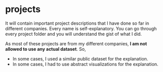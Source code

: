 # projects
It will contain important project descriptions that I have done so far in different companies. 
Every name is self-explanatory. You can go through every project folder and you will understand the gist of what I did. 

As most of these projects are from my different companies, **I am not allowed to use any actual dataset**. 
So,
- In some cases, I used a similar public dataset for the explanation.
- In some cases, I had to use abstract visualizations for the explanation.
